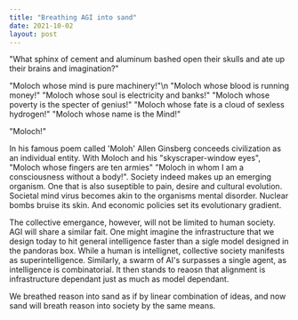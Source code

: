 ```yaml
---
title: "Breathing AGI into sand"
date: 2021-10-02
layout: post
---
```


"What sphinx of cement and aluminum bashed open their skulls and ate up their brains and imagination?"

"Moloch whose mind is pure machinery!"\n
"Moloch whose blood is running money!" 
"Moloch whose soul is electricity and banks!"
"Moloch whose poverty is the specter of genius!"
"Moloch whose fate is a cloud of sexless hydrogen!"
"Moloch whose name is the Mind!"

"Moloch!"

In his famous poem called 'Moloh' Allen Ginsberg conceeds civilization as an individual entity. With Moloch and his "skyscraper-window eyes", "Moloch whose fingers are ten armies" "Moloch in whom I am a consciousness without a body!".
Society indeed makes up an emerging organism. One that is also suseptible to pain, desire and cultural evolution. Societal mind virus becomes akin to the organisms mental disorder. Nuclear bombs bruise its skin. And economic policies set its evolutionary gradient.

The collective emergance, however, will not be limited to human society. AGI will share a similar fait. One might imagine the infrastructure that we design today to hit general intelligence faster than a sigle model designed in the pandoras box. While a human is intellignet, collective society manifests as superintelligence. Similarly, a swarm of AI's surpasses a single agent, as intelligence is combinatorial. It then stands to reaosn that alignment is infrastructure dependant just as much as model dependant.

We breathed reason into sand as if by linear combination of ideas, and now sand will breath reason into society by the same means.
